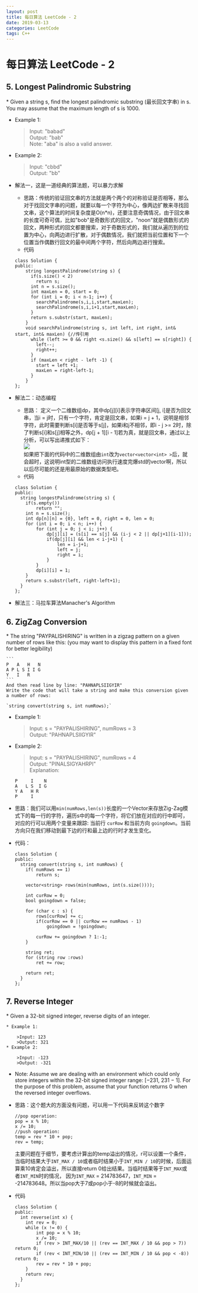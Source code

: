 ```yaml
---
layout: post
title: 每日算法 LeetCode - 2
date: 2019-03-13
categories: LeetCode
tags: C++
---
```


<h1> 每日算法 LeetCode - 2 </h1>
<h2> 5. Longest Palindromic Substring </h2>
* Given a string s, find the longest palindromic substring (最长回文字串) in s. You may assume that the maximum length of s is 1000.

* Example 1:
	>Input: "babad"   
	>Output: "bab"   
	>Note: "aba" is also a valid answer.   
* Example 2:
	>Input: "cbbd"   
	>Output: "bb"   
	
* 解法一，这是一道经典的算法题，可以暴力求解
	* 思路：传统的验证回文串的方法就是两个两个的对称验证是否相等，那么对于找回文字串的问题，就要以每一个字符为中心，像两边扩散来寻找回文串，这个算法的时间复杂度是O(n*n)，还要注意奇偶情况，由于回文串的长度可奇可偶，比如"bob"是奇数形式的回文，"noon"就是偶数形式的回文，两种形式的回文都要搜索，对于奇数形式的，我们就从遍历到的位置为中心，向两边进行扩散，对于偶数情况，我们就把当前位置和下一个位置当作偶数行回文的最中间两个字符，然后向两边进行搜索。
	* 代码

	```
	class Solution {
	public:
		string longestPalindrome(string s) {
          if(s.size() < 2)
            return s;
          int n = s.size(); 
          int maxLen = 0, start = 0;
          for (int i = 0; i < n-1; i++) {
            searchPalindrome(s,i,i,start,maxLen);
            searchPalindrome(s,i,i+1,start,maxLen);
          }
          return s.substr(start, maxLen);
    	}
    	void searchPalindrome(string s, int left, int right, int& start, int& maxLen) {//传引用
          while (left >= 0 && right <s.size() && s[left] == s[right]) {
            left--;
            right++;
          }
          if (maxLen < right - left -1) {
            start = left +1;
            maxLen = right-left-1;
          }
    	}
	};
	```
	
* 解法二：动态编程
	* 思路： 定义一个二维数组dp，其中dp[j][i]表示字符串区间[j, i]是否为回文串，当i = j时，只有一个字符，肯定是回文串，如果i = j + 1，说明是相邻字符，此时需要判断s[i]是否等于s[j]，如果i和j不相邻，即i - j >= 2时，除了判断s[i]和s[j]相等之外，dp[j + 1][i - 1]若为真，就是回文串，通过以上分析，可以写出递推式如下：  
	![](/img/LeetCode2-1.png)  
	如果把下面的代码中的二维数组由`int`改为`vector<vector<int> >`后，就会超时，这说明int型的二维数组访问执行速度完爆std的vector啊，所以以后尽可能的还是用最原始的数据类型吧。
	* 代码

	```
	class Solution {
	public:
      string longestPalindrome(string s) {
        if(s.empty())
            return "";
        int n = s.size();
        int dp[n][n] = {0}, left = 0, right = 0, len = 0;
        for (int i = 0; i < n; i++) {
            for (int j = 0; j < i; j++) {
                dp[j][i] = (s[i] == s[j] && (i-j < 2 || dp[j+1][i-1]));
                if(dp[j][i] && len < i-j+1) {
                    len = i-j+1;
                    left = j;
                    right = i;
                }
            }
            dp[i][i] = 1;
        }
        return s.substr(left, right-left+1);
      }
	};
	```
* 解法三：马拉车算法Manacher's Algorithm


<h2> 6. ZigZag Conversion </h2>
* The string "PAYPALISHIRING" is written in a zigzag pattern on a given number of rows like this: (you may want to display this pattern in a fixed font for better legibility)

	```
	P   A   H   N
	A P L S I I G
	Y   I   R
	```
	And then read line by line: "PAHNAPLSIIGYIR"   
	Write the code that will take a string and make	this conversion given a number of rows:     

	`string convert(string s, int numRows);`
* Example 1:

	>Input: s = "PAYPALISHIRING", numRows = 3   
	>Output: "PAHNAPLSIIGYIR"

* Example 2:

	>Input: s = "PAYPALISHIRING", numRows = 4   
	>Output: "PINALSIGYAHRPI"   
	>Explanation:
	>	
	```
	P     I    N
	A   L S  I G
	Y A   H R
	P     I
	```
* 思路：我们可以用`min(numRows,len(s))`长度的一个Vector来存放Zig-Zag模式下的每一行的字符，遍历s中的每一个字符，将它们放在对应的行中即可，对应的行可以用两个变量来跟踪: 当前行 `curRow` 和当前方向 `goingdown`。当前方向只在我们移动到最下边的行和最上边的行时才发生变化。

* 代码：

	```
	class Solution {
	public:
      string convert(string s, int numRows) {
        if( numRows == 1)
            return s;
        
        vector<string> rows(min(numRows, int(s.size())));
        
        int curRow = 0;
        bool goingdown = false;
        
        for (char c : s) {
            rows[curRow] += c;
            if(curRow == 0 || curRow == numRows - 1)
                goingdown = !goingdown;
            
            curRow += goingdown ? 1:-1;
        }
        
        string ret;
        for (string row :rows)
            ret += row;
        
        return ret;
      }
	};
	```

<h2> 7. Reverse Integer </h2>
* Given a 32-bit signed integer, reverse digits of an integer.   

	* Example 1:  
	 
		>Input: 123  
		>Output: 321  
	* Example 2:  
	 
		>Input: -123  
		>Output: -321  

* Note:
Assume we are dealing with an environment which could only store integers within the 32-bit signed integer range: [−231,  231 − 1]. For the purpose of this problem, assume that your function returns 0 when the reversed integer overflows.

* 思路：这个题大的方面没有问题，可以用一下代码来反转这个数字

	```
	//pop operation:
	pop = x % 10;
	x /= 10;
	//push operation:
	temp = rev * 10 + pop;
	rev = temp;
	```
	主要问题在于细节，要考虑计算出的temp溢出的情况，r可以设置一个条件，当临时结果大于`INT_MAX / 10`或者临时结果小于`INT_MIN / 10`的时候，后面运算乘10肯定会溢出，所以直接return 0给出结果。当临时结果等于`INT_MAX`或者`INT_MIN`时的情况， 因为`INT_MAX` = 214783647，`INT_MIN` = -214783648。所以当pop大于7或pop小于-8的时候就会溢出。

* 代码

	```
	class Solution {
	public:
      int reverse(int x) {
        int rev = 0;
        while (x != 0) {
            int pop = x % 10;
            x /= 10;
            if (rev > INT_MAX/10 || (rev == INT_MAX / 10 && pop > 7)) return 0;
            if (rev < INT_MIN/10 || (rev == INT_MIN / 10 && pop < -8)) return 0;
            rev = rev * 10 + pop;
        }
        return rev;
      }
	};
	```
	
